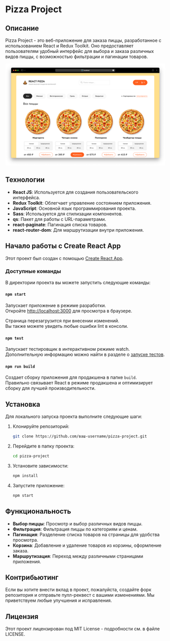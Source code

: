 # Pizza Project

## Описание
Pizza Project - это веб-приложение для заказа пиццы, разработанное с использованием React и Redux Toolkit. Оно предоставляет пользователям удобный интерфейс для выбора и заказа различных видов пиццы, с возможностью фильтрации и пагинации товаров.


![Pizza Project Screenshot](https://github.com/ayxan115/pizza/blob/main/screnShots/Снимок%20экрана%202024-07-01%20в%2013.53.27.png)


## Технологии
- **React JS**: Используется для создания пользовательского интерфейса.
- **Redux Toolkit**: Облегчает управление состоянием приложения.
- **JavaScript**: Основной язык программирования проекта.
- **Sass**: Используется для стилизации компонентов.
- **qs**: Пакет для работы с URL-параметрами.
- **react-paginate**: Пагинация списка товаров.
- **react-router-dom**: Для маршрутизации внутри приложения.

## Начало работы с Create React App

Этот проект был создан с помощью [Create React App](https://github.com/facebook/create-react-app).

### Доступные команды

В директории проекта вы можете запустить следующие команды:

#### `npm start`

Запускает приложение в режиме разработки.\
Откройте [http://localhost:3000](http://localhost:3000) для просмотра в браузере.

Страница перезагрузится при внесении изменений.\
Вы также можете увидеть любые ошибки lint в консоли.

#### `npm test`

Запускает тестировщик в интерактивном режиме watch.\
Дополнительную информацию можно найти в разделе о [запуске тестов](https://facebook.github.io/create-react-app/docs/running-tests).

#### `npm run build`

Создает сборку приложения для продакшена в папке `build`.\
Правильно связывает React в режиме продакшена и оптимизирует сборку для лучшей производительности.

## Установка
Для локального запуска проекта выполните следующие шаги:

1. Клонируйте репозиторий:
    ```sh
    git clone https://github.com/ваш-username/pizza-project.git
    ```

2. Перейдите в папку проекта:
    ```sh
    cd pizza-project
    ```

3. Установите зависимости:
    ```sh
    npm install
    ```

4. Запустите приложение:
    ```sh
    npm start
    ```

## Функциональность
- **Выбор пиццы**: Просмотр и выбор различных видов пиццы.
- **Фильтрация**: Фильтрация пиццы по категориям и ценам.
- **Пагинация**: Разделение списка товаров на страницы для удобства просмотра.
- **Корзина**: Добавление и удаление товаров из корзины, оформление заказа.
- **Маршрутизация**: Переход между различными страницами приложения.

## Контрибьютинг
Если вы хотите внести вклад в проект, пожалуйста, создайте форк репозитория и отправьте пулл-реквест с вашими изменениями. Мы приветствуем любые улучшения и исправления.

## Лицензия
Этот проект лицензирован под MIT License - подробности см. в файле LICENSE.
